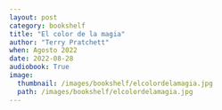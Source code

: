 ```yaml
---
layout: post
category: bookshelf
title: "El color de la magia"
author: "Terry Pratchett"
when: Agosto 2022
date: 2022-08-28
audiobook: True
image:
  thumbnail: /images/bookshelf/elcolordelamagia.jpg
  path: /images/bookshelf/elcolordelamagia.jpg
---
```

